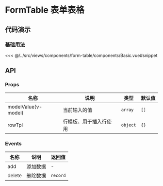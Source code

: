 # FormTable 表单表格

## 代码演示

### 基础用法

<<< @/../src/views/components/form-table/components/Basic.vue#snippet

## API

### Props

| 名称                  | 说明          | 类型       | 默认值  |
|---------------------|-------------|----------|------|
| modelValue(v-model) | 当前输入的值      | `array`  | `[]` |
| rowTpl              | 行模板，用于插入行使用 | `object` | `{}` |

### Events

| 名称     | 说明   | 返回值      |
|--------|------|----------|
| add    | 添加数据 | -        |
| delete | 删除数据 | `record` |
